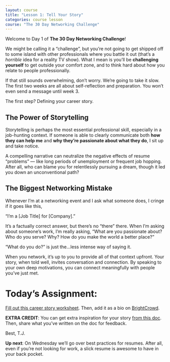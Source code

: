 ```yaml
---
layout: course
title: "Lesson 1: Tell Your Story"
categories: course lesson
course: "The 30 Day Networking Challenge"
---
```


Welcome to Day 1 of **The 30 Day Networking Challenge**!

We might be calling it a “challenge”, but you’re not going to get shipped off to some island with other professionals where you battle it out (that’s a _horrible_ idea for a reality TV show). What I mean is you’ll be **challenging yourself** to get outside your comfort zone, and to think hard about how you relate to people professionally.

If that still sounds overwhelming, don’t worry. We’re going to take it slow. The first two weeks are all about self-reflection and preparation. You won’t even send a message until week 3.


The first step? Defining your career story.

## The Power of Storytelling

Storytelling is perhaps the most essential professional skill, especially in a job-hunting context. If someone is able to clearly communicate both **how they can help me** and **why they’re passionate about what they do**, I sit up and take notice.

A compelling narrative can neutralize the negative effects of resume “problems” — like long periods of unemployment or frequent job hopping. After all, who can blame you for relentlessly pursuing a dream, though it led you down an unconventional path?

## The Biggest Networking Mistake

Whenever I’m at a networking event and I ask what someone does, I cringe if it goes like this,

“I’m a [Job Title] for [Company].”

 It’s a factually correct answer, but there’s no “there” there. When I’m asking about someone’s work, I’m really asking, “What are you passionate about? Who do you serve? Why? How do you make the world a better place?”

“What do you do?” is just the…less intense way of saying it.

When you network, it’s up to you to provide all of that context upfront. Your story, when told well, invites conversation and connection. By speaking to your own deep motivations, you can connect meaningfully with people you’ve just met.

# Today’s Assignment:

[Fill out this career story worksheet][worksheet]. Then, add it as a bio on [BrightCrowd][profile].

**EXTRA CREDIT**: You can get extra inspiration for your story [from this doc][stories]. Then, share what you’ve written on the doc for feedback.

Best,
T.J.

**Up next**: On Wednesday we’ll go over best practices for resumes. After all, even if you’re not looking for work, a slick resume is awesome to have in your back pocket.


[worksheet]: https://blog.brightcrowd.us/courses/better-job-30-days/lesson-01-worksheet.pdf
[profile]: https://www.brightcrowd.com/profile/me
[stories]: https://docs.google.com/document/d/1XVrsVAQsVVhfp7rBx_2DLmjvbTeNlUWFl9TE7F-K09k/edit

